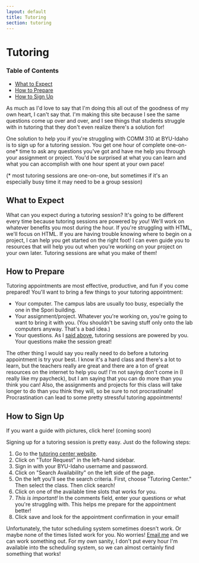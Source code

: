 ```yaml
---
layout: default
title: Tutoring
section: tutoring
---
```


# Tutoring

<aside class="toc">
<h3>Table of Contents</h3>
<ul>
<li><a href="#what_to_expect">What to Expect</a></li>
<li><a href="#how_to_prepare">How to Prepare</a></li>
<li><a href="#how_to_sign_up">How to Sign Up</a></li>
</ul>
</aside>

As much as I'd love to say that I'm doing this all out of the goodness of my own heart, I can't say that. I'm making this site because I see the same questions come up over and over, and I see things that students struggle with in tutoring that they don't even realize there's a solution for!

One solution to help you if you're struggling with COMM 310 at BYU-Idaho is to sign up for a tutoring session. You get one hour of complete one-on-one* time to ask any questions you've got and have me help you through your assignment or project. You'd be surprised at what you can learn and what you can accomplish with one hour spent at your own pace!

(* most tutoring sessions are one-on-one, but sometimes if it's an especially busy time it may need to be a group session)

## What to Expect

What can you expect during a tutoring session? It's going to be different every time because tutoring sessions are powered by *you*! We'll work on whatever benefits you most during the hour. If you're struggling with HTML, we'll focus on HTML. If you are having trouble knowing where to begin on a project, I can help you get started on the right foot! I can even guide you to resources that will help you out when you're working on your project on your own later. Tutoring sessions are what you make of them!

## How to Prepare

Tutoring appointments are most effective, productive, and fun if you come prepared! You'll want to bring a few things to your tutoring appointment:

* Your computer. The campus labs are usually too busy, especially the one in the Spori building.
* Your assignment/project. Whatever you're working on, you're going to want to bring it with you. (You shouldn't be saving stuff only onto the lab computers anyway. That's a bad idea.)
* Your questions. As I [said above](#what_to_expect), tutoring sessions are powered by you. Your questions make the session great!

The other thing I would say you really need to do before a tutoring appointment is try your best. I know it's a hard class and there's a lot to learn, but the teachers really are great and there are a ton of great resources on the internet to help you out! I'm not saying don't come in (I really like my paycheck), but I am saying that you can do more than you think you can! Also, the assignments and projects for this class will take longer to do than you think they will, so be sure to not procrastinate! Procrastination can lead to some pretty stressful tutoring appointments!

## How to Sign Up

If you want a guide with pictures, click here! (coming soon)

Signing up for a tutoring session is pretty easy. Just do the following steps:

1. Go to the [tutoring center website](http://www.byui.edu/tutoringcenter).
2. Click on "Tutor Request" in the left-hand sidebar.
3. Sign in with your BYU-Idaho username and password.
4. Click on "Search Availability" on the left side of the page.
5. On the left you'll see the search criteria. First, choose "Tutoring Center." Then select the class. Then click search!
6. Click on one of the available time slots that works for you.
7. *This is important!* In the comments field, enter your questions or what you're struggling with. This helps me prepare for the appointment better!
8. Click save and look for the appointment confirmation in your email!

Unfortunately, the tutor scheduling system sometimes doesn't work. Or maybe none of the times listed work for you. No worries! [Email me](mailto:bel07012@byui.edu) and we can work something out. For my own sanity, I don't put every hour I'm available into the scheduling system, so we can almost certainly find something that works!